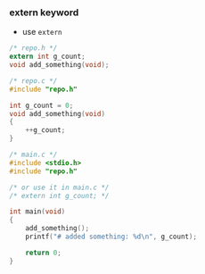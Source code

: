 ### extern keyword
- use `extern` 
```c
/* repo.h */
extern int g_count;
void add_something(void);
```


```c
/* repo.c */
#include "repo.h"

int g_count = 0;
void add_something(void)
{
    ++g_count;
}
```


```c
/* main.c */
#include <stdio.h>
#include "repo.h"

/* or use it in main.c */
/* extern int g_count; */

int main(void)
{
    add_something();
    printf("# added something: %d\n", g_count);

    return 0;
}
```
